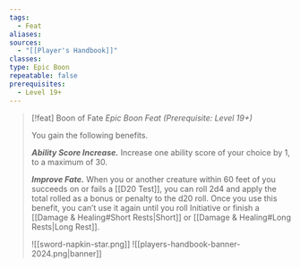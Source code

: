 ```yaml
---
tags:
  - Feat
aliases: 
sources:
  - "[[Player's Handbook]]"
classes: 
type: Epic Boon
repeatable: false
prerequisites:
  - Level 19+
---
```

>[!feat] Boon of Fate
>_Epic Boon Feat (Prerequisite: Level 19+)_
>
>You gain the following benefits.
>
>**_Ability Score Increase._** Increase one ability score of your choice by 1, to a maximum of 30.
>
>**_Improve Fate._** When you or another creature within 60 feet of you succeeds on or fails a [[D20 Test]], you can roll 2d4 and apply the total rolled as a bonus or penalty to the d20 roll. Once you use this benefit, you can’t use it again until you roll Initiative or finish a [[Damage & Healing#Short Rests\|Short]] or [[Damage & Healing#Long Rests\|Long Rest]].
>
>![[sword-napkin-star.png]]
![[players-handbook-banner-2024.png|banner]]